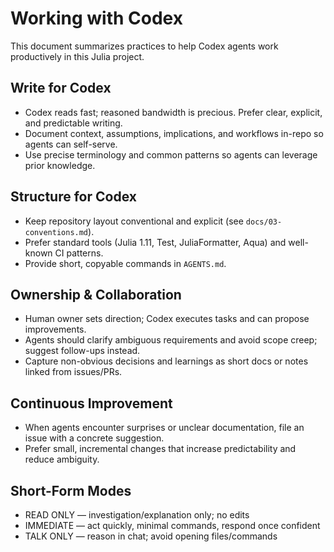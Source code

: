 # Working with Codex

This document summarizes practices to help Codex agents work productively in this Julia project.

## Write for Codex

- Codex reads fast; reasoned bandwidth is precious. Prefer clear, explicit, and predictable writing.
- Document context, assumptions, implications, and workflows in-repo so agents can self-serve.
- Use precise terminology and common patterns so agents can leverage prior knowledge.

## Structure for Codex

- Keep repository layout conventional and explicit (see `docs/03-conventions.md`).
- Prefer standard tools (Julia 1.11, Test, JuliaFormatter, Aqua) and well-known CI patterns.
- Provide short, copyable commands in `AGENTS.md`.

## Ownership & Collaboration

- Human owner sets direction; Codex executes tasks and can propose improvements.
- Agents should clarify ambiguous requirements and avoid scope creep; suggest follow-ups instead.
- Capture non-obvious decisions and learnings as short docs or notes linked from issues/PRs.

## Continuous Improvement

- When agents encounter surprises or unclear documentation, file an issue with a concrete suggestion.
- Prefer small, incremental changes that increase predictability and reduce ambiguity.

## Short-Form Modes

- READ ONLY — investigation/explanation only; no edits
- IMMEDIATE — act quickly, minimal commands, respond once confident
- TALK ONLY — reason in chat; avoid opening files/commands

